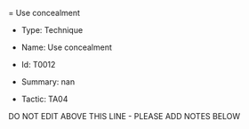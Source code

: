 = Use concealment

* Type: Technique

* Name: Use concealment

* Id: T0012

* Summary: nan

* Tactic: TA04

DO NOT EDIT ABOVE THIS LINE - PLEASE ADD NOTES BELOW

